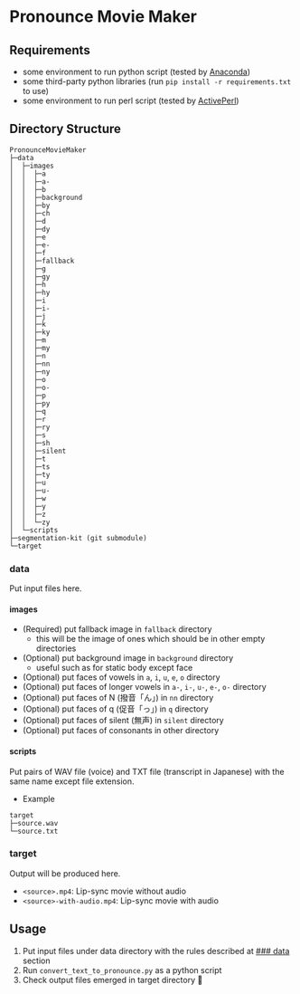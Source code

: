 # Pronounce Movie Maker

## Requirements

- some environment to run python script (tested by [Anaconda](https://www.anaconda.com/products/individual))
- some third-party python libraries (run `pip install -r requirements.txt` to use)
- some environment to run perl script (tested by [ActivePerl](https://www.activestate.com/products/perl/downloads/))

## Directory Structure

```
PronounceMovieMaker
├─data
│  ├─images
│  │  ├─a
│  │  ├─a-
│  │  ├─b
│  │  ├─background
│  │  ├─by
│  │  ├─ch
│  │  ├─d
│  │  ├─dy
│  │  ├─e
│  │  ├─e-
│  │  ├─f
│  │  ├─fallback
│  │  ├─g
│  │  ├─gy
│  │  ├─h
│  │  ├─hy
│  │  ├─i
│  │  ├─i-
│  │  ├─j
│  │  ├─k
│  │  ├─ky
│  │  ├─m
│  │  ├─my
│  │  ├─n
│  │  ├─nn
│  │  ├─ny
│  │  ├─o
│  │  ├─o-
│  │  ├─p
│  │  ├─py
│  │  ├─q
│  │  ├─r
│  │  ├─ry
│  │  ├─s
│  │  ├─sh
│  │  ├─silent
│  │  ├─t
│  │  ├─ts
│  │  ├─ty
│  │  ├─u
│  │  ├─u-
│  │  ├─w
│  │  ├─y
│  │  ├─z
│  │  └─zy
│  └─scripts
├─segmentation-kit (git submodule)
└─target
```

### data

Put input files here.

#### images

- (Required) put fallback image in `fallback` directory
    - this will be the image of ones which should be in other empty directories
- (Optional) put background image in `background` directory
    - useful such as for static body except face
- (Optional) put faces of vowels in `a`, `i`, `u`, `e`, `o` directory
- (Optional) put faces of longer vowels in `a-`, `i-`, `u-`, `e-`, `o-` directory
- (Optional) put faces of N (撥音「ん」) in `nn` directory
- (Optional) put faces of q (促音「っ」) in `q` directory
- (Optional) put faces of silent (無声) in `silent` directory
- (Optional) put faces of consonants in other directory

#### scripts

Put pairs of WAV file (voice) and TXT file (transcript in Japanese) with the same name except file extension.

- Example

```
target
├─source.wav
└─source.txt
```

### target

Output will be produced here.

- `<source>.mp4`: Lip-sync movie without audio
- `<source>-with-audio.mp4`: Lip-sync movie with audio

## Usage

1. Put input files under data directory with the rules described at [### data](#data) section
2. Run `convert_text_to_pronounce.py` as a python script
3. Check output files emerged in target directory :tada:
